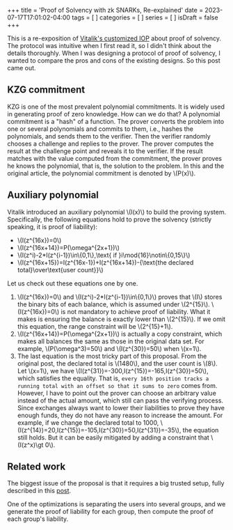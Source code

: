 +++
title = 'Proof of Solvency with zk SNARKs, Re-explained'
date = 2023-07-17T17:01:02-04:00
tags = [
]
categories = [
]
series = [
]
isDraft = false
+++

This is a re-exposition of [Vitalik's customized IOP](https://vitalik.ca/general/2022/11/19/proof_of_solvency.html#improving-privacy-and-robustness-with-zk-snarks) about proof of solvency. The protocol was intuitive when I first read it, so I didn't think about the details thoroughly. When I was designing a protocol of proof of solvency, I wanted to compare the pros and cons of the existing designs. So this post came out.

## KZG commitment

KZG is one of the most prevalent polynomial commitments. It is widely used in generating proof of zero knowledge. How can we do that? A polynomial commitment is a "hash" of a function. The prover converts the problem into one or several polynomials and commits to them, i.e., hashes the polynomials, and sends them to the verifier. Then the verifier randomly chooses a challenge and replies to the prover. The prover computes the result at the challenge point and reveals it to the verifier. If the result matches with the value computed from the commitment, the prover proves he knows the polynomial, that is, the solution to the problem. In this and the original article, the polynomial commitment is denoted by \\(P(x)\\).

## Auxiliary polynomial

Vitalik introduced an auxiliary polynomial \\(I(x)\\) to build the proving system. Specifically, the following equations hold to prove the solvency (strictly speaking, it is proof of liability):
* \\(I(z^{16x})=0\\)
* \\(I(z^{16x+14})=P(\omega^{2x+1})\\)
* \\(I(z^i)-2*I(z^{i-1})\in\\{0,1\\},\text{ if }i\mod{16}\notin\\{0,15\\}\\)
* \\(I(z^{16x+15})=I(z^{16x-1})+I(z^{16x+14})-{\text{the declared total}\over\text{user count}}\\)

Let us check out these equations one by one.
1. \\(I(z^{16x})=0\\) and \\(I(z^i)-2*I(z^{i-1})\in\\{0,1\\}\\) proves that \\(I\\) stores the binary bits of each balance, which is assumed under \\(2^{15}\\). \\(I(z^{16x})=0\\) is not mandatory to achieve proof of liability. What it makes is ensuring the balance is exactly lower than \\(2^{15}\\). If we omit this equation, the range constraint will be \\(2^{15}+1\\).
2. \\(I(z^{16x+14})=P(\omega^{2x+1})\\) is actually a copy constraint, which makes all balances the same as those in the original data set. For example, \\(P(\omega^3)=50\\) and \\(I(z^{30})=50\\) when \\(x=1\\).
3. The last equation is the most tricky part of this proposal. From the original post, the declared total is \\(1480\\), and the user count is \\(8\\). Let \\(x=1\\), we have \\(I(z^{31})=-300,I(z^{15})=-165,I(z^{30})=50\\), which satisfies the equality. That is, `every 16th position tracks a running total with an offset so that it sums to zero` comes from. However, I have to point out the prover can choose an arbitrary value instead of the actual amount, which still can pass the verifying process. Since exchanges always want to lower their liabilities to prove they have enough funds, they do not have any reason to increase the amount. For example, if we change the declared total to 1000, \\(I(z^{14})=20,I(z^{15})=-105,I(z^{30})=50,I(z^{31})=-35\\), the equation still holds. But it can be easily mitigated by adding a constraint that \\(I(z^x)\gt 0\\).

## Related work

The biggest issue of the proposal is that it requires a big trusted setup, fully described in this [post](https://ethresear.ch/t/snarked-merkle-sum-tree-a-practical-proof-of-solvency-protocol-based-on-vitaliks-proposal/14405#very-large-trusted-setup-9). 

One of the optimizations is separating the users into several groups, and we generate the proof of liability for each group, then compute the proof of each group's liability.
